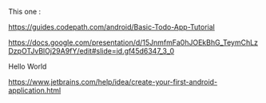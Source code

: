 This one :

https://guides.codepath.com/android/Basic-Todo-App-Tutorial

https://docs.google.com/presentation/d/15JnmfmFa0hJOEkBhG_TeymChLzDzpOTJvBlOj29A9fY/edit#slide=id.gf45d6347_3_0


Hello World

https://www.jetbrains.com/help/idea/create-your-first-android-application.html